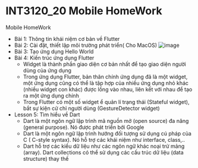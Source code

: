 # INT3120_20 Mobile HomeWork

Mobile HomeWork

- Bài  1: Thông tin khái niệm cơ bản về Flutter
- Bài 2: Cài đặt, thiết lập môi trường phát triển( Cho MacOS)
![image](https://user-images.githubusercontent.com/62343946/155546484-b0b826cf-ba67-4212-82a3-37f07d4e927c.png)
- Bài 3: Tạo ứng dụng Hello World
- Bài 4: Kiến trúc ứng dụng Flutter
  - Widget là thành phần giao diện cơ bản nhất để tạo giao diện người dùng của ứng dụng
  - Trong ứng dụng Flutter, bản thân chính ứng dụng đã là một widget, một ứng dụng cũng có thể là tập hợp của nhiều ứng dụng nhỏ khác (nhiều widget con khác) được lồng vào nhau, liên kết với nhau để tạo ra một ứng dụng chính
  - Trong Flutter có một số widget ể quản lí trạng thái  (Stateful widget), bắt sự kiện cử chỉ người dùng (GestureDetector widget)
- Lesson 5: Tìm hiểu về Dart
  - Dart là một ngôn ngữ lập trình mã nguồn mở (open source) đa năng (general purpose). Nó được phát triển bởi Google
  - Dart là một ngôn ngữ lập trình hướng đối tượng sử dụng cú pháp của C ( C-style syntax). Nó hỗ trợ các khái niệm như interface, class,..
  - Dart hỗ trợ các kiểu dữ liệu như các ngôn ngữ khác  noại trừ mảng (array). Dart collections có thể sử dụng các cấu trúc dữ liệu (data structure) thay thế



